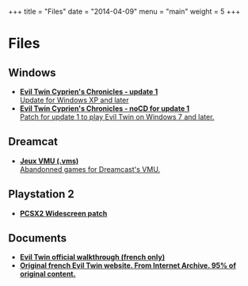 +++
title = "Files"
date = "2014-04-09"
menu = "main"
weight = 5
+++

# Files

## Windows

- [**Evil Twin Cyprien's Chronicles - update 1**  
Update for Windows XP and later](/files/Evil_Twin_Patch_1.zip)
- [**Evil Twin Cyprien's Chronicles - noCD for update 1**  
Patch for update 1 to play Evil Twin on Windows 7 and later.](/files/Evil_Twin_Update_NoCD.zip)

## Dreamcat

- [**Jeux VMU (.vms)**  
Abandonned games for Dreamcast's VMU.](/files/eviltwin_vmsgames.zip)

## Playstation 2

- [**PCSX2 Widescreen patch**](/files/5D795715.zip)

## Documents

- [**Evil Twin official walkthrough (french only)**](/files/evil_fr.doc)
- [**Original french Evil Twin website. From Internet Archive. 95% of original content.**](/eviltwin-ubisoft/)